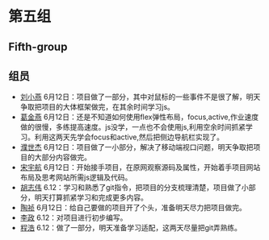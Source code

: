 # 第五组
## Fifth-group
##  组员
- [刘小燕](https://github.com/lxy123123)
6月12日：项目做了一部分，其中对鼠标的一些事件不是很了解，明天争取把项目的大体框架做完，在其余时间学习js。
- [葛金燕](https://github.com/gjy0712)
6月12日：还是不知道如何使用flex弹性布局，focus,active,作业速度做的很慢，多练提高速度。js没学，一点也不会使用js,利用空余时间抓紧学习。利用这两天先学会focus和active,然后把侧边导航栏实现了。
- [濮世杰](https://github.com/shijieTop500)
6月12日：项目做了一小部分，解决了移动端视口问题，明天争取把项目的大部分内容做完。
- [宋宇航](https://github.com/594SYH)
6月12日：开始接手项目，在原网观察源码及属性，开始着手项目网站布局及思考网站所需js逻辑及代码。
- [胡志伟](https://github.com/Johnhu98)
6.12：学习和熟悉了git指令，把项目的分支梳理清楚，项目做了小部分，明天打算抓紧学习和完成更多内容。
- [陶祯](https://github.com/hongtaozhenchen)
6月12日：给自己要做的项目开了个头，准备明天尽力把项目做完。
- [李政](https://github.com/wind-lz)
6.12：对项目进行初步编写。
- [程浩](https://github.com/chenghaoxmxm)
6.12：做了一部分，明天准备学习适配，这两天尽量把git弄熟练。



